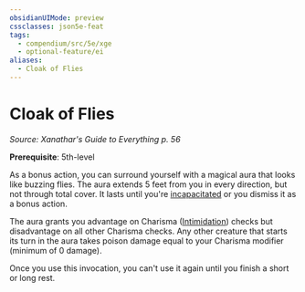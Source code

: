 ```yaml
---
obsidianUIMode: preview
cssclasses: json5e-feat
tags:
  - compendium/src/5e/xge
  - optional-feature/ei
aliases:
  - Cloak of Flies
---
```

# Cloak of Flies
*Source: Xanathar's Guide to Everything p. 56*  

**Prerequisite**: 5th-level

As a bonus action, you can surround yourself with a magical aura that looks like buzzing flies. The aura extends 5 feet from you in every direction, but not through total cover. It lasts until you're [incapacitated](2-Mechanics/CLI/rules/conditions.md#incapacitated) or you dismiss it as a bonus action.

The aura grants you advantage on Charisma ([Intimidation](2-Mechanics/CLI/rules/skills.md#Intimidation)) checks but disadvantage on all other Charisma checks. Any other creature that starts its turn in the aura takes poison damage equal to your Charisma modifier (minimum of 0 damage).

Once you use this invocation, you can't use it again until you finish a short or long rest.